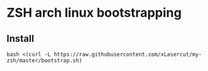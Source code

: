 # ZSH arch linux bootstrapping


## Install

```shell
bash <(curl -L https://raw.githubusercontent.com/xLasercut/my-zsh/master/bootstrap.sh)
```